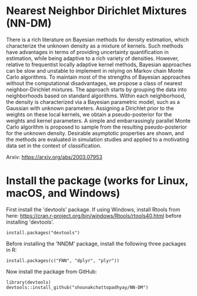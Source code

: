 # Nearest Neighbor Dirichlet Mixtures (NN-DM)

There is a rich literature on Bayesian methods for density estimation, which characterize the unknown density as a mixture of kernels. Such methods have advantages in terms of providing uncertainty quantification in estimation, while being adaptive to a rich variety of densities. However, relative to frequentist locally adaptive kernel methods, Bayesian approaches can be slow and unstable to implement in relying on Markov chain Monte Carlo algorithms. To maintain most of the strengths of Bayesian approaches without the computational disadvantages, we propose a class of nearest neighbor-Dirichlet mixtures. The approach starts by grouping the data into neighborhoods based on standard algorithms. Within each neighborhood, the density is characterized via a Bayesian parametric model, such as a Gaussian with unknown parameters. Assigning a Dirichlet prior to the weights on these local kernels, we obtain a pseudo-posterior for the weights and kernel parameters. A simple and embarrassingly parallel Monte Carlo algorithm is proposed to sample from the resulting pseudo-posterior for the unknown density. Desirable asymptotic properties are shown, and the methods are evaluated in simulation studies and applied to a motivating data set in the context of classification.

Arxiv: https://arxiv.org/abs/2003.07953

# Install the package (works for Linux, macOS, and Windows)

First install the 'devtools' package. If using Windows, install Rtools from here: https://cran.r-project.org/bin/windows/Rtools/rtools40.html before installing 'devtools'.

```
install.packages("devtools")
```
Before installing the 'NNDM' package, install the following three packages in R:

```
install.packages(c("FNN", "dplyr", "plyr"))
```

Now install the package from GitHub:

```
library(devtools)
devtools::install_github("shounakchattopadhyay/NN-DM")
```
